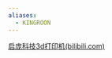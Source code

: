 ```yaml
---
aliases:
  - KINGROON
---
```



[启庞科技3d打印机(bilibili.com)](https://space.bilibili.com/625911926/)



